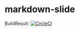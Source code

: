 # markdown-slide

BuildResult: [![CircleCI](https://circleci.com/gh/ssobue/markdown-slide.svg?style=svg)](https://circleci.com/gh/ssobue/markdown-slide)
